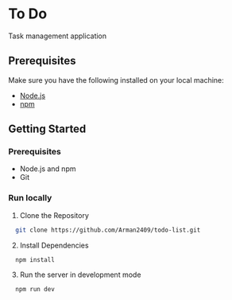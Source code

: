 # To Do

Task management application

## Prerequisites

Make sure you have the following installed on your local machine:

- [Node.js](https://nodejs.org/)
- [npm](https://www.npmjs.com/)

## Getting Started

### Prerequisites

* Node.js and npm
* Git

### Run locally 

1. Clone the Repository

```bash
  git clone https://github.com/Arman2409/todo-list.git
```

2. Install Dependencies

```bash
  npm install
```

3. Run the server in development mode

```bash
  npm run dev
```

